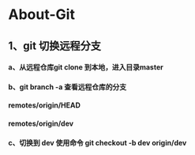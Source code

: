 # About-Git
## 1、git 切换远程分支
#### a、从远程仓库git clone 到本地，进入目录master
#### b、git branch -a 查看远程仓库的分支
####  remotes/origin/HEAD
####  remotes/origin/dev
#### c、切换到 dev 使用命令 git checkout -b dev origin/dev
